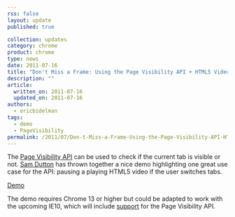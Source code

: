 ```yaml
---
rss: false
layout: update
published: true

collection: updates
category: chrome
product: chrome
type: news
date: 2011-07-16
title: "Don't Miss a Frame: Using the Page Visibility API + HTML5 Video"
description: ""
article:
  written_on: 2011-07-16
  updated_on: 2011-07-16
authors:
  - ericbidelman
tags:
  - demo
  - PageVisibility
permalink: /2011/07/Don-t-Miss-a-Frame-Using-the-Page-Visibility-API-HTML5-Video
---
```

The [Page Visibility API](http://updates.html5rocks.com/2011/06/Page-Visibility-API-Have-I-got-your-attention) can be used to check if the current tab is visible or not. [Sam Dutton](http://twitter.com/@sw12) has thrown together a nice demo highlighting one great use case for the API: pausing a playing HTML5 video if the user switches tabs.

[Demo](http://www.samdutton.com/pageVisibility/)

The demo requires Chrome 13 or higher but could be adapted to work with the upcoming IE10, which will include [support](http://msdn.microsoft.com/en-us/ie/hh272906) for the Page Visibility API.